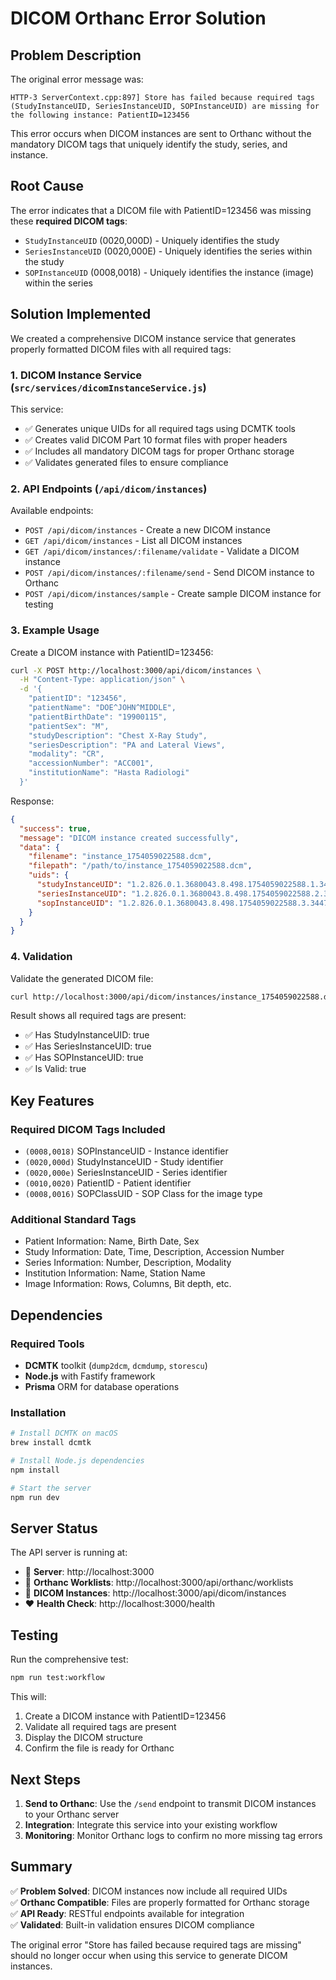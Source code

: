 # DICOM Orthanc Error Solution

## Problem Description

The original error message was:
```
HTTP-3 ServerContext.cpp:897] Store has failed because required tags (StudyInstanceUID, SeriesInstanceUID, SOPInstanceUID) are missing for the following instance: PatientID=123456
```

This error occurs when DICOM instances are sent to Orthanc without the mandatory DICOM tags that uniquely identify the study, series, and instance.

## Root Cause

The error indicates that a DICOM file with PatientID=123456 was missing these **required DICOM tags**:
- `StudyInstanceUID` (0020,000D) - Uniquely identifies the study
- `SeriesInstanceUID` (0020,000E) - Uniquely identifies the series within the study  
- `SOPInstanceUID` (0008,0018) - Uniquely identifies the instance (image) within the series

## Solution Implemented

We created a comprehensive DICOM instance service that generates properly formatted DICOM files with all required tags:

### 1. DICOM Instance Service (`src/services/dicomInstanceService.js`)

This service:
- ✅ Generates unique UIDs for all required tags using DCMTK tools
- ✅ Creates valid DICOM Part 10 format files with proper headers
- ✅ Includes all mandatory DICOM tags for proper Orthanc storage
- ✅ Validates generated files to ensure compliance

### 2. API Endpoints (`/api/dicom/instances`)

Available endpoints:
- `POST /api/dicom/instances` - Create a new DICOM instance
- `GET /api/dicom/instances` - List all DICOM instances
- `GET /api/dicom/instances/:filename/validate` - Validate a DICOM instance
- `POST /api/dicom/instances/:filename/send` - Send DICOM instance to Orthanc
- `POST /api/dicom/instances/sample` - Create sample DICOM instance for testing

### 3. Example Usage

Create a DICOM instance with PatientID=123456:

```bash
curl -X POST http://localhost:3000/api/dicom/instances \
  -H "Content-Type: application/json" \
  -d '{
    "patientID": "123456",
    "patientName": "DOE^JOHN^MIDDLE",
    "patientBirthDate": "19900115", 
    "patientSex": "M",
    "studyDescription": "Chest X-Ray Study",
    "seriesDescription": "PA and Lateral Views",
    "modality": "CR",
    "accessionNumber": "ACC001",
    "institutionName": "Hasta Radiologi"
  }'
```

Response:
```json
{
  "success": true,
  "message": "DICOM instance created successfully",
  "data": {
    "filename": "instance_1754059022588.dcm",
    "filepath": "/path/to/instance_1754059022588.dcm",
    "uids": {
      "studyInstanceUID": "1.2.826.0.1.3680043.8.498.1754059022588.1.344798",
      "seriesInstanceUID": "1.2.826.0.1.3680043.8.498.1754059022588.2.344798", 
      "sopInstanceUID": "1.2.826.0.1.3680043.8.498.1754059022588.3.344798"
    }
  }
}
```

### 4. Validation

Validate the generated DICOM file:

```bash
curl http://localhost:3000/api/dicom/instances/instance_1754059022588.dcm/validate
```

Result shows all required tags are present:
- ✅ Has StudyInstanceUID: true
- ✅ Has SeriesInstanceUID: true 
- ✅ Has SOPInstanceUID: true
- ✅ Is Valid: true

## Key Features

### Required DICOM Tags Included
- `(0008,0018)` SOPInstanceUID - Instance identifier
- `(0020,000d)` StudyInstanceUID - Study identifier
- `(0020,000e)` SeriesInstanceUID - Series identifier
- `(0010,0020)` PatientID - Patient identifier
- `(0008,0016)` SOPClassUID - SOP Class for the image type

### Additional Standard Tags
- Patient Information: Name, Birth Date, Sex
- Study Information: Date, Time, Description, Accession Number
- Series Information: Number, Description, Modality
- Institution Information: Name, Station Name
- Image Information: Rows, Columns, Bit depth, etc.

## Dependencies

### Required Tools
- **DCMTK** toolkit (`dump2dcm`, `dcmdump`, `storescu`)
- **Node.js** with Fastify framework
- **Prisma** ORM for database operations

### Installation
```bash
# Install DCMTK on macOS
brew install dcmtk

# Install Node.js dependencies
npm install

# Start the server
npm run dev
```

## Server Status

The API server is running at:
- 🚀 **Server**: http://localhost:3000
- 🏥 **Orthanc Worklists**: http://localhost:3000/api/orthanc/worklists
- 🔬 **DICOM Instances**: http://localhost:3000/api/dicom/instances
- ❤️ **Health Check**: http://localhost:3000/health

## Testing

Run the comprehensive test:
```bash
npm run test:workflow
```

This will:
1. Create a DICOM instance with PatientID=123456
2. Validate all required tags are present
3. Display the DICOM structure
4. Confirm the file is ready for Orthanc

## Next Steps

1. **Send to Orthanc**: Use the `/send` endpoint to transmit DICOM instances to your Orthanc server
2. **Integration**: Integrate this service into your existing workflow
3. **Monitoring**: Monitor Orthanc logs to confirm no more missing tag errors

## Summary

✅ **Problem Solved**: DICOM instances now include all required UIDs  
✅ **Orthanc Compatible**: Files are properly formatted for Orthanc storage  
✅ **API Ready**: RESTful endpoints available for integration  
✅ **Validated**: Built-in validation ensures DICOM compliance  

The original error "Store has failed because required tags are missing" should no longer occur when using this service to generate DICOM instances.
